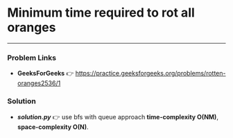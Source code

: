 # Minimum time required to rot all oranges

---

### Problem Links
- **__GeeksForGeeks__** :point_right: https://practice.geeksforgeeks.org/problems/rotten-oranges2536/1

### Solution
- **_solution.py_** :point_right: use bfs with queue approach **time-complexity O(NM)**, **space-complexity O(N)**.
